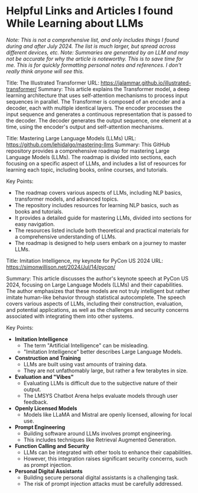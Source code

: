 # Helpful Links and Articles I found While Learning about LLMs
*Note:  This is not a comprehensive list, and only includes things I found during and after July 2024. The list is much larger, but spread across different devices, etc.*
*Note:  Summaries are generated by an LLM and may not be accurate for why the article is noteworthy. This is to save time for me. This is for quickly formatting personal notes and references. I don't really think anyone will see this.*

Title: The Illustrated Transformer
URL: https://jalammar.github.io/illustrated-transformer/
Summary:
This article explains the Transformer model, a deep learning architecture that uses self-attention mechanisms to process input sequences in parallel. The Transformer is composed of an encoder and a decoder, each with multiple identical layers. The encoder processes the input sequence and generates a continuous representation that is passed to the decoder. The decoder generates the output sequence, one element at a time, using the encoder's output and self-attention mechanisms.


Title: Mastering Large Language Models (LLMs)
URL: https://github.com/lehidalgo/mastering-llms
Summary:
This GitHub repository provides a comprehensive roadmap for mastering Large Language Models (LLMs). The roadmap is divided into sections, each focusing on a specific aspect of LLMs, and includes a list of resources for learning each topic, including books, online courses, and tutorials.

Key Points:
- The roadmap covers various aspects of LLMs, including NLP basics, transformer models, and advanced topics.
- The repository includes resources for learning NLP basics, such as books and tutorials.
- It provides a detailed guide for mastering LLMs, divided into sections for easy navigation.
- The resources listed include both theoretical and practical materials for a comprehensive understanding of LLMs.
- The roadmap is designed to help users embark on a journey to master LLMs.


Title: Imitation Intelligence, my keynote for PyCon US 2024
URL: https://simonwillison.net/2024/Jul/14/pycon/

Summary:
This article discusses the author's keynote speech at PyCon US 2024, focusing on Large Language Models (LLMs) and their capabilities. The author emphasizes that these models are not truly intelligent but rather imitate human-like behavior through statistical autocomplete. The speech covers various aspects of LLMs, including their construction, evaluation, and potential applications, as well as the challenges and security concerns associated with integrating them into other systems.

Key Points:
- **Imitation Intelligence**
  - The term "Artificial Intelligence" can be misleading.
  - "Imitation Intelligence" better describes Large Language Models.
- **Construction and Training**
  - LLMs are built using vast amounts of training data.
  - They are not unfathomably large, but rather a few terabytes in size.
- **Evaluation and "Vibes"**
  - Evaluating LLMs is difficult due to the subjective nature of their output.
  - The LMSYS Chatbot Arena helps evaluate models through user feedback.
- **Openly Licensed Models**
  - Models like LLaMA and Mistral are openly licensed, allowing for local use.
- **Prompt Engineering**
  - Building software around LLMs involves prompt engineering.
  - This includes techniques like Retrieval Augmented Generation.
- **Function Calling and Security**
  - LLMs can be integrated with other tools to enhance their capabilities.
  - However, this integration raises significant security concerns, such as prompt injection.
- **Personal Digital Assistants**
  - Building secure personal digital assistants is a challenging task.
  - The risk of prompt injection attacks must be carefully addressed.